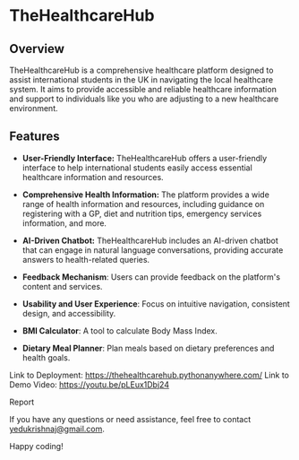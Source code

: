 # TheHealthcareHub

## Overview

TheHealthcareHub is a comprehensive healthcare platform designed to assist international students in the UK in navigating the local healthcare system. It aims to provide accessible and reliable healthcare information and support to individuals like you who are adjusting to a new healthcare environment.


## Features

- **User-Friendly Interface:** TheHealthcareHub offers a user-friendly interface to help international students easily access essential healthcare information and resources.

- **Comprehensive Health Information:** The platform provides a wide range of health information and resources, including guidance on registering with a GP, diet and nutrition tips, emergency services information, and more.

- **AI-Driven Chatbot:** TheHealthcareHub includes an AI-driven chatbot that can engage in natural language conversations, providing accurate answers to health-related queries.
  
- **Feedback Mechanism**: Users can provide feedback on the platform's content and services.
  
- **Usability and User Experience**: Focus on intuitive navigation, consistent design, and accessibility.
  
- **BMI Calculator**: A tool to calculate Body Mass Index.
  
- **Dietary Meal Planner**: Plan meals based on dietary preferences and health goals.

Link to Deployment: https://thehealthcarehub.pythonanywhere.com/
Link to Demo Video: https://youtu.be/pLEux1Dbj24

Report


If you have any questions or need assistance, feel free to contact yedukrishnaj@gmail.com.

Happy coding!
